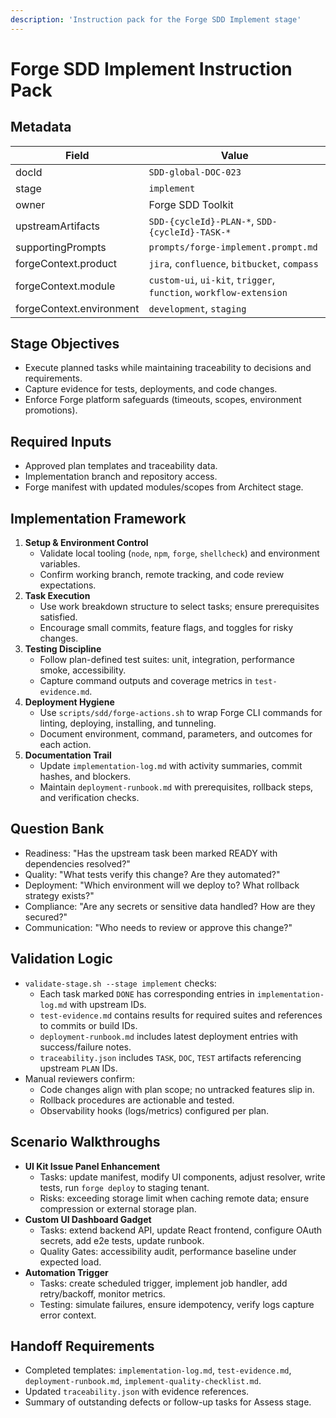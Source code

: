 ```yaml
---
description: 'Instruction pack for the Forge SDD Implement stage'
---
```


# Forge SDD Implement Instruction Pack

## Metadata
| Field | Value |
| --- | --- |
| docId | `SDD-global-DOC-023` |
| stage | `implement` |
| owner | Forge SDD Toolkit |
| upstreamArtifacts | `SDD-{cycleId}-PLAN-*`, `SDD-{cycleId}-TASK-*` |
| supportingPrompts | `prompts/forge-implement.prompt.md` |
| forgeContext.product | `jira`, `confluence`, `bitbucket`, `compass` |
| forgeContext.module | `custom-ui`, `ui-kit`, `trigger`, `function`, `workflow-extension` |
| forgeContext.environment | `development`, `staging` |

## Stage Objectives
- Execute planned tasks while maintaining traceability to decisions and requirements.
- Capture evidence for tests, deployments, and code changes.
- Enforce Forge platform safeguards (timeouts, scopes, environment promotions).

## Required Inputs
- Approved plan templates and traceability data.
- Implementation branch and repository access.
- Forge manifest with updated modules/scopes from Architect stage.

## Implementation Framework
1. **Setup & Environment Control**
   - Validate local tooling (`node`, `npm`, `forge`, `shellcheck`) and environment variables.
   - Confirm working branch, remote tracking, and code review expectations.
2. **Task Execution**
   - Use work breakdown structure to select tasks; ensure prerequisites satisfied.
   - Encourage small commits, feature flags, and toggles for risky changes.
3. **Testing Discipline**
   - Follow plan-defined test suites: unit, integration, performance smoke, accessibility.
   - Capture command outputs and coverage metrics in `test-evidence.md`.
4. **Deployment Hygiene**
   - Use `scripts/sdd/forge-actions.sh` to wrap Forge CLI commands for linting, deploying, installing, and tunneling.
   - Document environment, command, parameters, and outcomes for each action.
5. **Documentation Trail**
   - Update `implementation-log.md` with activity summaries, commit hashes, and blockers.
   - Maintain `deployment-runbook.md` with prerequisites, rollback steps, and verification checks.

## Question Bank
- Readiness: "Has the upstream task been marked READY with dependencies resolved?"
- Quality: "What tests verify this change? Are they automated?"
- Deployment: "Which environment will we deploy to? What rollback strategy exists?"
- Compliance: "Are any secrets or sensitive data handled? How are they secured?"
- Communication: "Who needs to review or approve this change?"

## Validation Logic
- `validate-stage.sh --stage implement` checks:
  - Each task marked `DONE` has corresponding entries in `implementation-log.md` with upstream IDs.
  - `test-evidence.md` contains results for required suites and references to commits or build IDs.
  - `deployment-runbook.md` includes latest deployment entries with success/failure notes.
  - `traceability.json` includes `TASK`, `DOC`, `TEST` artifacts referencing upstream `PLAN` IDs.
- Manual reviewers confirm:
  - Code changes align with plan scope; no untracked features slip in.
  - Rollback procedures are actionable and tested.
  - Observability hooks (logs/metrics) configured per plan.

## Scenario Walkthroughs
- **UI Kit Issue Panel Enhancement**
  - Tasks: update manifest, modify UI components, adjust resolver, write tests, run `forge deploy` to staging tenant.
  - Risks: exceeding storage limit when caching remote data; ensure compression or external storage plan.
- **Custom UI Dashboard Gadget**
  - Tasks: extend backend API, update React frontend, configure OAuth secrets, add e2e tests, update runbook.
  - Quality Gates: accessibility audit, performance baseline under expected load.
- **Automation Trigger**
  - Tasks: create scheduled trigger, implement job handler, add retry/backoff, monitor metrics.
  - Testing: simulate failures, ensure idempotency, verify logs capture error context.

## Handoff Requirements
- Completed templates: `implementation-log.md`, `test-evidence.md`, `deployment-runbook.md`, `implement-quality-checklist.md`.
- Updated `traceability.json` with evidence references.
- Summary of outstanding defects or follow-up tasks for Assess stage.
